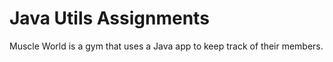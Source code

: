 # Java Utils Assignments

Muscle World is a gym that uses a Java app to keep track of their members.


